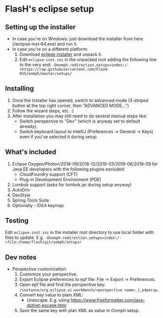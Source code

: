 FlasH's eclipse setup
========================

Setting up the installer
------------------------
* In case you're on Windows: just download the installer from here (/eclipse-inst-64.exe) and run it.
* In case you're on a different platform:
  1. Download [eclipse installer](https://wiki.eclipse.org/Eclipse_Installer) and unpack it.
  2. Edit `eclipse-inst.ini` in the unpacked root adding the following line to the very end: `-Doomph.redirection.setups=index:/->https://raw.githubusercontent.com/FlasH-RUS/oomph/master/setups/`

Installing
---------------------------------
1. Once the installer has opened, switch to advanced mode (3-striped button at the top right corner, then "ADVANCED MODE...")
1. Follow the wizard steps, etc. :)
1. After installation you may still need to do several manual steps like:
    * Switch perspective to "Dev" (which is anyway set to default already).
    * Switch keyboard layout to IntelliJ (Preferences -> General -> Keys) even if you've selected it during setup.

What's included
---------------
1. Eclipse Oxygen/Photon/2018-09/2018-12/2019-03/2019-06/2019-09 for Java EE developers with the following plugins excluded:
    * CloudFoundry support (CFT)
    * Plug-in Development Environment (PDE)
1. Lombok support (asks for lombok.jar during setup anyway)
1. AutoDriv
1. DevStyle
1. Spring Tools Suite
1. Optionally - IDEA keymap

Testing
-------

Edit `eclipse-inst.ini` in the installer root directory to use local folder with files to update. E.g. `-Doomph.redirection.setups=index:/->file:/home/flash/git/oomph/setups/`

Dev notes
---------

* Perspective customization:
    1. Customize your perspective.
    1. Export Eclipse preferences to epf file: File -> Export -> Preferences.
    1. Open epf file and find the perspective key: `/instance/org.eclipse.ui.workbench/<perspective name>_1_e4persp`.
    1. Convert key value to plain XML:
        * Unescape. E.g. using https://www.freeformatter.com/java-dotnet-escape.html
    1. Save the same key with plan XML as value in Oomph setup.
